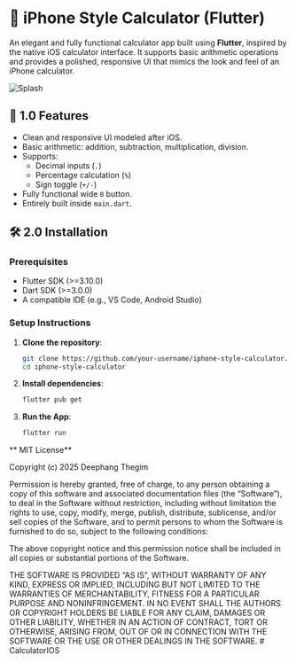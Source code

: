 # 📱 iPhone Style Calculator (Flutter)

An elegant and fully functional calculator app built using **Flutter**, inspired by the native iOS calculator interface. It supports basic arithmetic operations and provides a polished, responsive UI that mimics the look and feel of an iPhone calculator.

![Splash](https://github.com/ninjaaaxxx/Sajha_Bookstore/assets/132187755/b6029a7d-6181-4eeb-9d05-649d776f57ad)

## 🚀 1.0 Features

- Clean and responsive UI modeled after iOS.
- Basic arithmetic: addition, subtraction, multiplication, division.
- Supports:
  - Decimal inputs (`.`)
  - Percentage calculation (`%`)
  - Sign toggle (`+/-`)
- Fully functional wide `0` button.
- Entirely built inside `main.dart`.

## 🛠️ 2.0 Installation

### Prerequisites

- Flutter SDK (>=3.10.0)
- Dart SDK (>=3.0.0)
- A compatible IDE (e.g., VS Code, Android Studio)

### Setup Instructions

1. **Clone the repository**:

   ```bash
   git clone https://github.com/your-username/iphone-style-calculator.git
   cd iphone-style-calculator

   ```

2. **Install dependencies**:

   ```bash
   flutter pub get

   ```

3. **Run the App**:

   ```bash
   flutter run

  ** MIT License**

Copyright (c) 2025 Deephang Thegim

Permission is hereby granted, free of charge, to any person obtaining a copy
of this software and associated documentation files (the “Software”), to deal
in the Software without restriction, including without limitation the rights
to use, copy, modify, merge, publish, distribute, sublicense, and/or sell
copies of the Software, and to permit persons to whom the Software is
furnished to do so, subject to the following conditions:

The above copyright notice and this permission notice shall be included in
all copies or substantial portions of the Software.

THE SOFTWARE IS PROVIDED “AS IS”, WITHOUT WARRANTY OF ANY KIND, EXPRESS OR
IMPLIED, INCLUDING BUT NOT LIMITED TO THE WARRANTIES OF MERCHANTABILITY,
FITNESS FOR A PARTICULAR PURPOSE AND NONINFRINGEMENT. IN NO EVENT SHALL THE
AUTHORS OR COPYRIGHT HOLDERS BE LIABLE FOR ANY CLAIM, DAMAGES OR OTHER
LIABILITY, WHETHER IN AN ACTION OF CONTRACT, TORT OR OTHERWISE, ARISING FROM,
OUT OF OR IN CONNECTION WITH THE SOFTWARE OR THE USE OR OTHER DEALINGS IN THE
SOFTWARE.
#   C a l c u l a t o r I O S 

